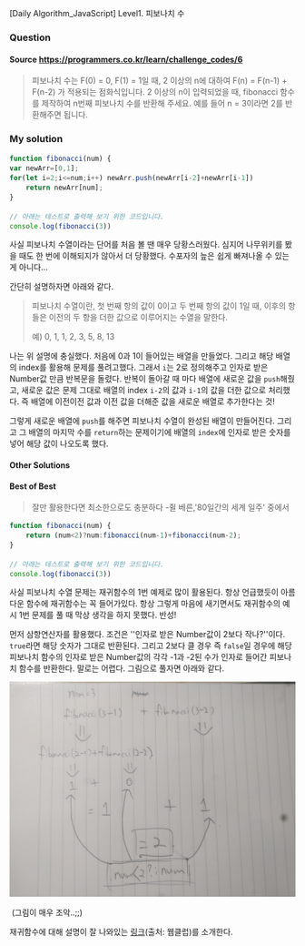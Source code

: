 [Daily Algorithm_JavaScript] Level1. 피보나치 수

### Question

#### Source https://programmers.co.kr/learn/challenge_codes/6

> 피보나치 수는 F(0) = 0, F(1) = 1일 때, 2 이상의 n에 대하여 F(n) = F(n-1) + F(n-2) 가 적용되는 점화식입니다. 2 이상의 n이 입력되었을 때, fibonacci 함수를 제작하여 n번째 피보나치 수를 반환해 주세요. 예를 들어 n = 3이라면 2를 반환해주면 됩니다.

### My solution

```javascript
function fibonacci(num) {
var newArr=[0,1];
for(let i=2;i<=num;i++) newArr.push(newArr[i-2]+newArr[i-1])
    return newArr[num];
}

// 아래는 테스트로 출력해 보기 위한 코드입니다.
console.log(fibonacci(3))
```

사실 피보나치 수열이라는 단어를 처음 볼 땐 매우 당황스러웠다. 심지어 나무위키를 봤을 때도 한 번에 이해되지가 않아서 더 당황했다. 수포자의 늪은 쉽게 빠져나올 수 있는게 아니다...

간단히 설명하자면 아래와 같다.

> 피보나치 수열이란, 첫 번째 항의 값이 0이고 두 번째 항의 값이 1일 때, 이후의 항들은 이전의 두 항을 더한 값으로 이루어지는 수열을 말한다.
>
> 예) 0, 1, 1, 2, 3, 5, 8, 13

나는 위 설명에 충실했다. 처음에 0과 1이 들어있는 배열을 만들었다. 그리고 해당 배열의 index를 활용해 문제를 풀려고했다. 그래서 ```i```는 2로 정의해주고 인자로 받은 Number값 만큼 반복문을 돌렸다. 반복이 돌아갈 때 마다 배열에 새로운 값을 ```push```해줬고, 새로운 값은 문제 그대로 배열의 index ```i-2```의 값과 ```i-1```의 값을 더한 값으로 처리했다. 즉 배열에 이전이전 값과 이전 값을 더해준 값을 새로운 배열로 추가한다는 것!

그렇게 새로운 배열에 ```push```를 해주면 피보나치 수열이 완성된 배열이 만들어진다. 그리고 그 배열의 마지막 수를 ```return```하는 문제이기에 배열의 ```index```에 인자로 받은 숫자를 넣어 해당 값이 나오도록 했다.

#### Other Solutions

#### Best of Best

> 잘만 활용한다면 최소한으로도 충분하다 -쥘 베른,'80일간의 세계 일주' 중에서

```javascript
function fibonacci(num) {
    return (num<2)?num:fibonacci(num-1)+fibonacci(num-2);
}

// 아래는 테스트로 출력해 보기 위한 코드입니다.
console.log(fibonacci(3))
```

사실 피보나치 수열 문제는 재귀함수의 1번 예제로 많이 활용된다. 항상 언급했듯이 아름다운 함수에 재귀함수는 꼭 들어가있다. 항상 그렇게 마음에 새기면서도 재귀함수의 예시 1번 문제를 풀 때 막상 생각을 하지 못했다. 반성!

먼저 삼항연산자를 활용했다. 조건은 ''인자로 받은 Number값이 2보다 작나?''이다. ```true```라면 해당 숫자가 그대로 반환된다. 그리고 2보다 클 경우 즉 ```false```일 경우에 해당 피보나치 함수의 인자로 받은 Number값의 각각 -1과 -2된 수가 인자로 들어간 피보나치 함수를 반환한다. 말로는 어렵다. 그림으로 풀자면 아래와 같다.

![fibonacci](./img/IMG_20180114_212955.jpg)

​									(그림이 매우 조악..;;)

재귀함수에 대해 설명이 잘 나와있는 [링크](http://webclub.tistory.com/72)(출처: 웹클럽)를 소개한다.





